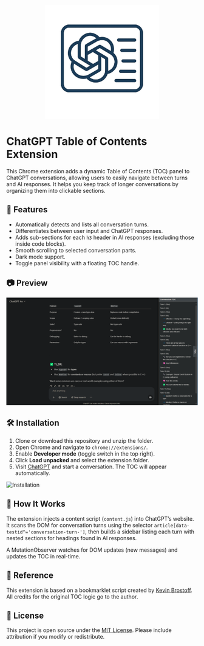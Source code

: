 <p align="center">
<img src="icons/IconNoBackground.png" alt="Logo" width="300" height="300">
</p>

#


# ChatGPT Table of Contents Extension

This Chrome extension adds a dynamic Table of Contents (TOC) panel to ChatGPT conversations, allowing users to easily navigate between turns and AI responses. It helps you keep track of longer conversations by organizing them into clickable sections.

## 🚀 Features

- Automatically detects and lists all conversation turns.
- Differentiates between user input and ChatGPT responses.
- Adds sub-sections for each `h3` header in AI responses (excluding those inside code blocks).
- Smooth scrolling to selected conversation parts.
- Dark mode support.
- Toggle panel visibility with a floating TOC handle.

## 📷 Preview

![Installation](icons/Preview.png)


## 🛠️ Installation

1. Clone or download this repository and unzip the folder.
2. Open Chrome and navigate to `chrome://extensions/`.
3. Enable **Developer mode** (toggle switch in the top right).
4. Click **Load unpacked** and select the extension folder.
5. Visit [ChatGPT](https://chat.openai.com/) and start a conversation. The TOC will appear automatically.

  ![Installation](https://user-images.githubusercontent.com/67743899/149144506-714a84a0-cd10-4155-91fe-20c39753b578.jpg)


## 🧠 How It Works

The extension injects a content script (`content.js`) into ChatGPT’s website. It scans the DOM for conversation turns using the selector `article[data-testid^='conversation-turn-']`, then builds a sidebar listing each turn with nested sections for headings found in AI responses.

A MutationObserver watches for DOM updates (new messages) and updates the TOC in real-time.

## 🔗 Reference

This extension is based on a bookmarklet script created by [Kevin Brostoff](https://gist.github.com/Brostoffed/cbe33856cb1beb5f1c3852b9b5625204). All credits for the original TOC logic go to the author.

## 📄 License

This project is open source under the [MIT License](LICENSE). Please include attribution if you modify or redistribute.

